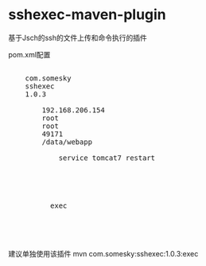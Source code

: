 sshexec-maven-plugin
====================

基于Jsch的ssh的文件上传和命令执行的插件

pom.xml配置
<pre>
<plugin>  
	<groupId>com.somesky</groupId>
	<artifactId>sshexec</artifactId>
	<version>1.0.3</version>
	<configuration>
		<host>192.168.206.154</host>
		<user>root</user>
		<passwd>root</passwd>
		<port>49171</port>
		<destDirectory>/data/webapp</destDirectory>
		<commands>
			<command>service tomcat7 restart</command>
		</commands>
	</configuration>
	<executions>  
	  <execution>
		<goals>  
		  <goal>exec</goal>  
		</goals>  
	  </execution>  
	</executions>  
</plugin>
</pre>
      
建议单独使用该插件
mvn com.somesky:sshexec:1.0.3:exec
      
      
      
